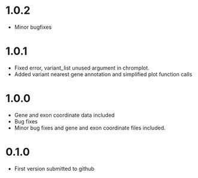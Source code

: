 # 1.0.2

* Minor bugfixes

# 1.0.1

* Fixed error, variant_list unused argument in chromplot.
* Added variant nearest gene annotation and simplified plot function calls

# 1.0.0

* Gene and exon coordinate data included
* Bug fixes
* Minor bug fixes and gene and exon coordinate files included.

# 0.1.0

* First version submitted to github

